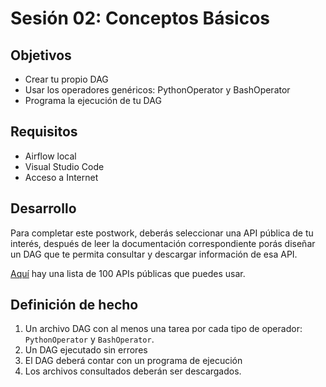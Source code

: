 # Sesión 02: Conceptos Básicos

## Objetivos

- Crear tu propio DAG
- Usar los operadores genéricos: PythonOperator y BashOperator
- Programa la ejecución de tu DAG

## Requisitos

- Airflow local
- Visual Studio Code
- Acceso a Internet

## Desarrollo

Para completar este postwork, deberás seleccionar una API pública de tu interés, después de leer la documentación correspondiente porás diseñar un DAG que te permita consultar y descargar información de esa API.

[Aquí](https://morioh.com/p/60f7f7f254c3) hay una lista de 100 APIs públicas que puedes usar.

## Definición de hecho

1. Un archivo DAG con al menos una tarea por cada tipo de operador: `PythonOperator` y `BashOperator`.
2. Un DAG ejecutado sin errores
3. El DAG deberá contar con un programa de ejecución
4. Los archivos consultados deberán ser descargados.
